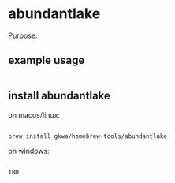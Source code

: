 # abundantlake

Purpose:


## example usage

```bash


```

## install abundantlake


on macos/linux:
```bash

brew install gkwa/homebrew-tools/abundantlake

```


on windows:

```powershell

TBD

```

